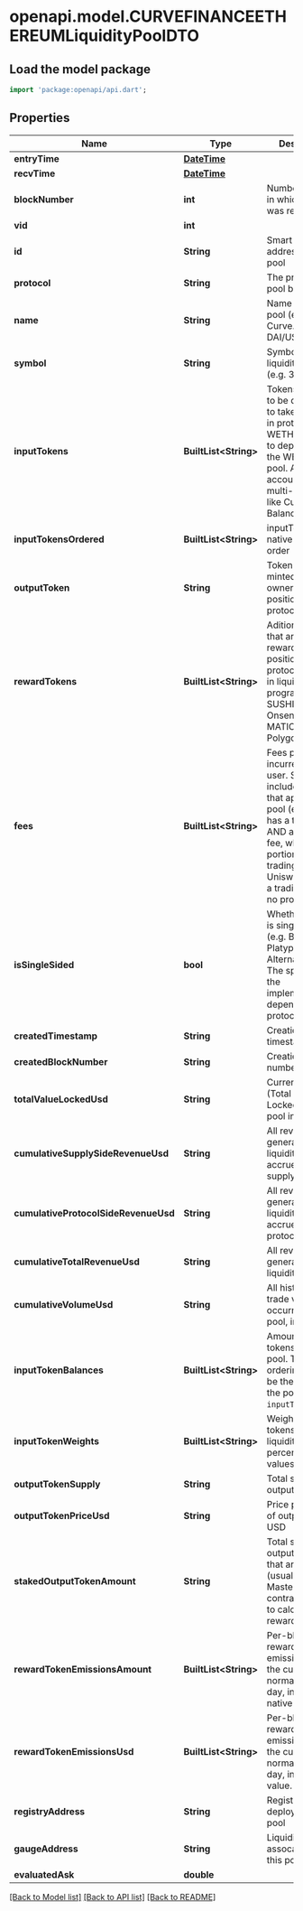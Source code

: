 # openapi.model.CURVEFINANCEETHEREUMLiquidityPoolDTO

## Load the model package
```dart
import 'package:openapi/api.dart';
```

## Properties
Name | Type | Description | Notes
------------ | ------------- | ------------- | -------------
**entryTime** | [**DateTime**](DateTime.md) |  | [optional] 
**recvTime** | [**DateTime**](DateTime.md) |  | [optional] 
**blockNumber** | **int** | Number of block in which entity was recorded. | [optional] 
**vid** | **int** |  | [optional] 
**id** | **String** | Smart contract address of the pool | [optional] 
**protocol** | **String** | The protocol this pool belongs to | [optional] 
**name** | **String** | Name of liquidity pool (e.g. Curve.fi DAI/USDC/USDT) | [optional] 
**symbol** | **String** | Symbol of liquidity pool (e.g. 3CRV) | [optional] 
**inputTokens** | **BuiltList&lt;String&gt;** | Tokens that need to be deposited to take a position in protocol. e.g. WETH and USDC to deposit into the WETH-USDC pool. Array to account for multi-asset pools like Curve and Balancer | [optional] 
**inputTokensOrdered** | **BuiltList&lt;String&gt;** | inputTokens in native (contract) order | [optional] 
**outputToken** | **String** | Token that is minted to track ownership of position in protocol | [optional] 
**rewardTokens** | **BuiltList&lt;String&gt;** | Aditional tokens that are given as reward for position in a protocol, usually in liquidity mining programs. e.g. SUSHI in the Onsen program, MATIC for Aave Polygon | [optional] 
**fees** | **BuiltList&lt;String&gt;** | Fees per trade incurred to the user. Should include all fees that apply to a pool (e.g. Curve has a trading fee AND an admin fee, which is a portion of the trading fee. Uniswap only has a trading fee and no protocol fee.) | [optional] 
**isSingleSided** | **bool** | Whether this pool is single-sided (e.g. Bancor, Platypus's Alternative Pool). The specifics of the implementation depends on the protocol. | [optional] 
**createdTimestamp** | **String** | Creation timestamp | [optional] 
**createdBlockNumber** | **String** | Creation block number | [optional] 
**totalValueLockedUsd** | **String** | Current TVL (Total Value Locked) of this pool in USD | [optional] 
**cumulativeSupplySideRevenueUsd** | **String** | All revenue generated by the liquidity pool, accrued to the supply side. | [optional] 
**cumulativeProtocolSideRevenueUsd** | **String** | All revenue generated by the liquidity pool, accrued to the protocol. | [optional] 
**cumulativeTotalRevenueUsd** | **String** | All revenue generated by the liquidity pool. | [optional] 
**cumulativeVolumeUsd** | **String** | All historical trade volume occurred in this pool, in USD | [optional] 
**inputTokenBalances** | **BuiltList&lt;String&gt;** | Amount of input tokens in the pool. The ordering should be the same as the pool's `inputTokens` field. | [optional] 
**inputTokenWeights** | **BuiltList&lt;String&gt;** | Weights of input tokens in the liquidity pool in percentage values. | [optional] 
**outputTokenSupply** | **String** | Total supply of output token. | [optional] 
**outputTokenPriceUsd** | **String** | Price per share of output token in USD | [optional] 
**stakedOutputTokenAmount** | **String** | Total supply of output tokens that are staked (usually in the MasterChef contract). Used to calculate reward APY. | [optional] 
**rewardTokenEmissionsAmount** | **BuiltList&lt;String&gt;** | Per-block reward token emission as of the current block normalized to a day, in token's native amount. | [optional] 
**rewardTokenEmissionsUsd** | **BuiltList&lt;String&gt;** | Per-block reward token emission as of the current block normalized to a day, in USD value. | [optional] 
**registryAddress** | **String** | Registry that deployed this pool | [optional] 
**gaugeAddress** | **String** | Liquidity Gauge assocaited with this pool | [optional] 
**evaluatedAsk** | **double** |  | [optional] 

[[Back to Model list]](../README.md#documentation-for-models) [[Back to API list]](../README.md#documentation-for-api-endpoints) [[Back to README]](../README.md)


